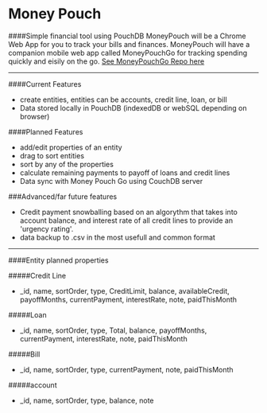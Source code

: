 Money Pouch
=========


####Simple financial tool using PouchDB
MoneyPouch will be a Chrome Web App for you to track your bills and finances. MoneyPouch will have a companion mobile web app called MoneyPouchGo for tracking spending quickly and eisily on the go.  [See MoneyPouchGo Repo here](https://github.com/AlexBezuska/MoneyPouchGo)


---

####Current Features
* create entities, entities can be accounts, credit line, loan, or bill
* Data stored locally in PouchDB (indexedDB or webSQL depending on browser)


####Planned Features
* add/edit properties of an entity
* drag to sort entities
* sort by any of the properties
* calculate remaining payments to payoff of loans and credit lines
* Data sync with Money Pouch Go using CouchDB server

###Advanced/far future features
* Credit payment snowballing based on an algorythm that takes into account balance, and interest rate of all credit lines to provide an 'urgency rating'.
* data backup to .csv in the most usefull and common format


---
####Entity planned properties

#####Credit Line 
- _id, name, sortOrder, type, CreditLimit, balance, availableCredit, payoffMonths, currentPayment, interestRate, note, paidThisMonth

#####Loan 
- _id, name, sortOrder, type, Total, balance, payoffMonths, currentPayment, interestRate, note, paidThisMonth

#####Bill 
- _id, name, sortOrder, type, currentPayment, note, paidThisMonth

#####account
- _id, name, sortOrder, type, balance, note
